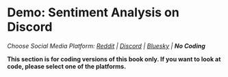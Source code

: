 # Demo: Sentiment Analysis on Discord
_Choose Social Media Platform: <a href='../../../reddit/ch08_data_mining/06_sentiment_analysis/03_demo_sentiment.html'>Reddit</a> | <a href='../../../discord/ch08_data_mining/06_sentiment_analysis/03_demo_sentiment.html'>Discord</a> | <a href='../../../bsky/ch08_data_mining/06_sentiment_analysis/03_demo_sentiment.html'>Bluesky</a> | __No Coding___

__This section is for coding versions of this book only. If you want to look at code, please select one of the platforms.__